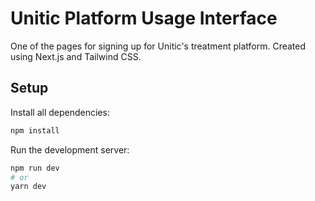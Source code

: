 # Unitic Platform Usage Interface

One of the pages for signing up for Unitic's treatment platform. Created using Next.js and Tailwind CSS. 

## Setup 
Install all dependencies:  
```bash
npm install
```
Run the development server:
```bash
npm run dev
# or
yarn dev
```